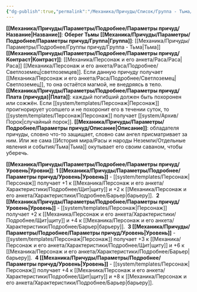 ```yaml
---
{"dg-publish":true,"permalink":"/Механика/Причуды/Список/Группа - Тьма/Оберег Тьмы/","noteIcon":"","created":"2025-09-07T13:19:25.239+03:00","updated":"2025-09-04T08:06:55.605+03:00"}
---
```


**[[Механика/Причуды/Параметры/Подробнее/Параметры причуд/Название\|Название]]**: **Оберег Тьмы**
**[[Механика/Причуды/Параметры/Подробнее/Параметры причуд/Группа\|Группа]]**: [[Механика/Причуды/Параметры/Подробнее/Группы причуд/Группа - Тьма\|Тьма]] 
**[[Механика/Причуды/Параметры/Подробнее/Параметры причуд/Контраст\|Контраст]]**: [[Механика/Персонаж и его анкета/Раса/Раса\|Раса]] [[Механика/Персонаж и его анкета/Раса/Подробнее/Светлоземец\|светлоземцев]]. Если данную причуду получает [[Механика/Персонаж и его анкета/Раса/Подробнее/Светлоземец\|Светлоземец]], то она остаётся магмой, не внедряясь в тело. 
**[[Механика/Причуды/Параметры/Подробнее/Параметры причуд/Плата (причуда)\|Плата]]**: каждый погибший должен быть похоронен или сожжён. Если [[system/templates/Персонаж\|Персонаж]] проигнорирует усопшего и не похоронит его в течении суток, то [[system/templates/Персонаж\|Персонаж]] получает [[system/Архив/Порок\|случайный порок]].
**[[Механика/Причуды/Параметры/Подробнее/Параметры причуд/Описание\|Описание]]**: обладателя причуды, словно что-то защищает, словно сам ангел присматривает за ним. Или же сама [[История мира/Расы и народы Неземли/Отдельные явления и события/Тьма\|Тьма]] окутывает его своим саваном, чтобы уберечь.

**[[Механика/Причуды/Параметры/Подробнее/Параметры причуд/Уровень\|Уровни]]**:
**1 [[Механика/Причуды/Параметры/Подробнее/Параметры причуд/Уровень\|Уровень]]** - [[system/templates/Персонаж\|Персонаж]] получает +1 к [[Механика/Персонаж и его анкета/Характеристики/Подробнее/Щит\|щиту]] и +2 к [[Механика/Персонаж и его анкета/Характеристики/Подробнее/Барьер\|барьеру]]. 
**2 [[Механика/Причуды/Параметры/Подробнее/Параметры причуд/Уровень\|Уровень]]** - [[system/templates/Персонаж\|Персонаж]] получает +2 к [[Механика/Персонаж и его анкета/Характеристики/Подробнее/Щит\|щиту]] и +4 к [[Механика/Персонаж и его анкета/Характеристики/Подробнее/Барьер\|барьеру]]. 
**3 [[Механика/Причуды/Параметры/Подробнее/Параметры причуд/Уровень\|Уровень]]** - [[system/templates/Персонаж\|Персонаж]] получает +3 к [[Механика/Персонаж и его анкета/Характеристики/Подробнее/Щит\|щиту]] и +6 к [[Механика/Персонаж и его анкета/Характеристики/Подробнее/Барьер\|барьеру]]. 
**4 [[Механика/Причуды/Параметры/Подробнее/Параметры причуд/Уровень\|Уровень]]** - [[system/templates/Персонаж\|Персонаж]] получает +4 к [[Механика/Персонаж и его анкета/Характеристики/Подробнее/Щит\|щиту]] и +8 к [[Механика/Персонаж и его анкета/Характеристики/Подробнее/Барьер\|барьеру]]. 